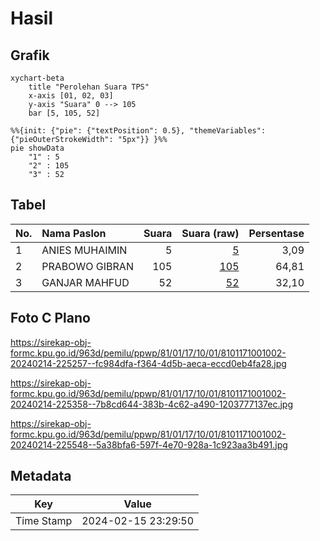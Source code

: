 # Hasil

## Grafik

```mermaid
xychart-beta
    title "Perolehan Suara TPS"
    x-axis [01, 02, 03]
    y-axis "Suara" 0 --> 105
    bar [5, 105, 52]
```

```mermaid
%%{init: {"pie": {"textPosition": 0.5}, "themeVariables": {"pieOuterStrokeWidth": "5px"}} }%%
pie showData
    "1" : 5
    "2" : 105
    "3" : 52
```

## Tabel

| No. | Nama Paslon    | Suara | Suara (raw) | Persentase |
|:--- |:-------------- | -----:| -----------:| ----------:|
| 1   | ANIES MUHAIMIN | 5     | [5][p-1]    | 3,09       |
| 2   | PRABOWO GIBRAN | 105   | [105][p-2]  | 64,81      |
| 3   | GANJAR MAHFUD  | 52    | [52][p-3]   | 32,10      |


[p-1]: https://github.com/gigit-pemilu/pemilu-2024-81-maluku/blob/main/pilpres/hitung-suara/sub/81-maluku/sub/01-maluku-tengah/sub/17-kota-masohi/sub/1001-namaelo/sub/002-tps/sub/paslon-1.txt
[p-2]: https://github.com/gigit-pemilu/pemilu-2024-81-maluku/blob/main/pilpres/hitung-suara/sub/81-maluku/sub/01-maluku-tengah/sub/17-kota-masohi/sub/1001-namaelo/sub/002-tps/sub/paslon-2.txt
[p-3]: https://github.com/gigit-pemilu/pemilu-2024-81-maluku/blob/main/pilpres/hitung-suara/sub/81-maluku/sub/01-maluku-tengah/sub/17-kota-masohi/sub/1001-namaelo/sub/002-tps/sub/paslon-3.txt

## Foto C Plano

https://sirekap-obj-formc.kpu.go.id/963d/pemilu/ppwp/81/01/17/10/01/8101171001002-20240214-225257--fc984dfa-f364-4d5b-aeca-eccd0eb4fa28.jpg

https://sirekap-obj-formc.kpu.go.id/963d/pemilu/ppwp/81/01/17/10/01/8101171001002-20240214-225358--7b8cd644-383b-4c62-a490-1203777137ec.jpg

https://sirekap-obj-formc.kpu.go.id/963d/pemilu/ppwp/81/01/17/10/01/8101171001002-20240214-225548--5a38bfa6-597f-4e70-928a-1c923aa3b491.jpg


## Metadata

| Key        | Value               |
| ---------- | ------------------- |
| Time Stamp | 2024-02-15 23:29:50 |



